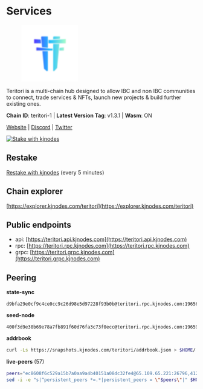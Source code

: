 # Services

<figure><img src="https://raw.githubusercontent.com/kj89/cosmos-images/main/logos/teritori.png" width="150" alt=""><figcaption></figcaption></figure>

Teritori is a multi-chain hub designed to allow IBC and non IBC communities  to connect, trade services & NFTs, launch new projects & build further existing ones.

**Chain ID**: teritori-1 | **Latest Version Tag**: v1.3.1 | **Wasm**: ON

[Website](https://teritori.com) | [Discord](https://discord.gg/teritori) | [Twitter](https://twitter.com/TeritoriNetwork)

[![Stake with kjnodes](https://i.ibb.co/cr44Q8j/button-stake-with-kjnodes.png)](https://restake.app/teritori/torivaloper184ln03hkpt75uhrrr26f66kvcqvf4yn4nc2xjm)

## Restake

[Restake with kjnodes](https://restake.app/teritori/torivaloper184ln03hkpt75uhrrr26f66kvcqvf4yn4nc2xjm) (every 5 minutes)
## Chain explorer
[https://explorer.kjnodes.com/teritori](https://explorer.kjnodes.com/teritori)

## Public endpoints

* api: [https://teritori.api.kjnodes.com](https://teritori.api.kjnodes.com)
* rpc: [https://teritori.rpc.kjnodes.com](https://teritori.rpc.kjnodes.com)
* grpc: [https://teritori.grpc.kjnodes.com](https://teritori.grpc.kjnodes.com)

## Peering

**state-sync**

```text
d9bfa29e0cf9c4ce0cc9c26d98e5d97228f93b0b@teritori.rpc.kjnodes.com:19656
```

**seed-node**

```text
400f3d9e30b69e78a7fb891f60d76fa3c73f0ecc@teritori.rpc.kjnodes.com:19659
```

**addrbook**
```bash
curl -Ls https://snapshots.kjnodes.com/teritori/addrbook.json > $HOME/.teritorid/config/addrbook.json
```

**live-peers** (57)
```bash
peers="ec8608f6c529a15b7a0aa9a4b40151a08dc32fe4@65.109.65.221:26796,412afea7f33f6f91c85f8d149eff81acb6624bb3@195.201.63.87:42656,82ebb17ddac20928fb8107201dad9f5aea7f9132@198.244.200.3:26656,41caa4106f68977e3a5123e56f57934a2d34a1c1@185.16.38.210:27166,28456ac1dded17760432c3f1d759c7d50ab6ed3e@51.250.83.54:26656,920f32f409bbb18b641cdc9513545e2e016c2c62@142.132.203.60:26656,856c165de82fbd0489df9ec6ffaa0958c620e073@198.244.179.127:26656,12101148702a99298a971b310286e64bc7bb6135@65.109.23.182:38026,ebc272824924ea1a27ea3183dd0b9ba713494f83@95.214.52.139:27166,28e699a203996117d5b66fe0ed686a608d8d8c3a@95.211.196.113:26656,406fc7fe86ba396cb7fc8616c546f21a1d3c51cd@89.58.57.158:26656,722b63e6c65628b929f22013dcbcde980210cb44@176.9.127.54:26656,0b27217386756577e1eadf00c4169dc8f041e522@51.210.7.219:26656,106490318e51355bc6d72e7941a0080f8b8256b9@185.16.39.14:26656,3178ac8fffd269325500c95679d58d5e8ec61746@198.244.213.94:22956,46b7ae20e3cc4264076a91c3601f3894a021a80d@65.108.6.45:36656,63c28f10976800fd783930067d3d3a4eef358b28@173.215.85.171:20070,c670830fdf60374f008fa4a4eb851deddcdaef5b@65.109.88.107:46656,c12c1ed98ab1f24266980c1f05ed0ca8812ca7aa@95.217.192.230:16656,d2841ce68396c06b9793597feedbcef26ff87a8d@65.109.28.177:26796,b336b83d9bab0b8cf96a3833efcbc196fab63fdd@212.95.51.215:36656,e1b058e5cfa2b836ddaa496b10911da62dcf182e@138.201.8.248:26656,5a98d637a16b16bf425a4a785c9d11a7d1e5b8a0@65.21.131.215:26736,48980875839186e08e12ebf0d9a2803b45206833@65.109.92.241:38026,526d8c7c44f59be9a39d7463c576b68c0db23174@65.108.234.23:15956,2b4f46e601fb4ede2a0c98976337e3afdaa50dac@65.108.238.102:15956,e726816f42831689eab9378d5d577f1d06d25716@176.9.188.21:26656,8ac41af54dfd91c41de71cde222a55670f2f405d@141.95.65.73:15956,6085c32b26fb1baa4b16b426f5d56f2fff81cfc7@135.181.165.246:26656,358f13bd95d91517053a58f4d30205842672837f@104.37.187.214:60656,4b04b3d164dc6dd5bb555a7a106a8d314f30516f@65.21.136.170:53656,0e189bbc6db606a14950a0e59641b798a255c3c8@65.109.37.154:3000,51345b444fb291c03cf18084bdfc51123de7b5ac@51.178.74.75:36656,a191006e50d3af40fd253c23dae715a45fdd7415@95.179.217.1:26656,ec4126b26336cd61b335345df4ff2a3fbb79338a@65.109.92.240:20026,669470aba9778ccccd07127115dcdc30e141d7ae@65.108.232.248:33656,35de81a10ed992e427e6eb1d0d9ec3622d0f37fe@193.70.47.90:15956,78815c81331c114cd508dae3a012f0d3e5e2b966@185.119.118.117:3000,c6f9573f0b5b7f986ec121e584465f2c6cd53de3@51.159.0.207:36656,40caa979c29a9930ea2b8a6249037924d308ae84@162.55.234.70:54256,2aab2f1c2c9b2a74c05ff53107f53b9b5cf75e6c@195.189.96.121:51656,d9bfa29e0cf9c4ce0cc9c26d98e5d97228f93b0b@65.109.88.38:19656,ca0d6b49b304c5f1c629809795f50440d5710b40@159.89.40.188:26656,4cef2b81f82420434c6ce0dc43ca04ad18ef773f@65.108.75.107:15656,f813a00f52de54a49aea3211b89a65ae6133eac2@88.99.167.148:26686,bdc0136f16ef53e5df84957549c876693345bbd6@51.159.2.19:27229,a7d96dc929824613315dcc1c90fee119f28cc51f@164.152.161.254:26656,3594b73f909a9c4b87cfe6a361ef8b2b51124dd5@65.109.69.59:15956,44b2bf9d970aece0531d3d939c5c546a7ac9201a@34.219.76.190:26656,a57b53a46e6f473b42a6db6e0c0f216b1611efcb@65.108.240.52:26656,3069b058b5ed85c3cdb2cf18fb1d255d966b53af@193.149.187.8:26656,b212d5740b2e11e54f56b072dc13b6134650cfb5@134.65.192.81:26656,15e9e6356b6208943482b2a69cc8375b4e1b77e4@95.216.220.113:26656,d956d6180e96c62315a777b1a3ed8f1ebf873e80@38.242.232.202:29656,14740e6faf16ab85a98ff5911241bb4b926b9c08@65.109.85.170:52656,ad347ea1ec920d12ccda2341348bcc89687739ef@88.99.164.158:38026,5cabaab828aea4bcc60e20c5a87b469c43023557@65.108.141.109:15656"
sed -i -e "s|^persistent_peers *=.*|persistent_peers = \"$peers\"|" $HOME/.teritorid/config/config.toml
```
